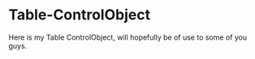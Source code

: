 Table-ControlObject
===================

Here is my Table ControlObject, will hopefully be of use to some of you guys.
